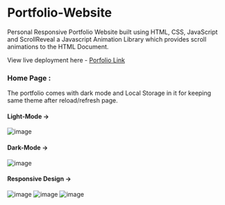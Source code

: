 # Portfolio-Website
Personal Responsive Portfolio Website built using HTML, CSS, JavaScript and ScrollReveal a Javascript Animation Library which provides scroll animations to the HTML Document.

View live deployment here - <a href="https://nayansayaji.github.io/Portfolio-Website/">Porfolio Link</a>

### Home Page : 
The portfolio comes with dark mode and Local Storage in it for keeping same theme after reload/refresh page.

#### Light-Mode ->
![image](https://github.com/NayanSayaji/Portfolio-Website/assets/87807909/1cad7f2b-6e8b-4d68-98bd-fec51493b876)

#### Dark-Mode  ->
![image](https://github.com/NayanSayaji/Portfolio-Website/assets/87807909/29269215-907e-42e8-be31-12f8ddb3d2c1)

#### Responsive Design ->
![image](https://github.com/NayanSayaji/Portfolio-Website/assets/87807909/7eb346c7-8da0-4d9f-8ecb-eede7eaac7f3)
![image](https://github.com/NayanSayaji/Portfolio-Website/assets/87807909/1a9b5adb-1c1f-4e29-a39d-7c473ed921fd)
![image](https://github.com/NayanSayaji/Portfolio-Website/assets/87807909/797d337d-9c62-430a-9597-2e696640e953)
